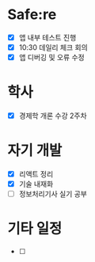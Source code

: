 # Safe:re

- [x] 앱 내부 테스트 진행
- [x] 10:30 데일리 체크 회의 
- [x] 앱 디버깅 및 오류 수정

# 학사

- [x] 경제학 개론 수강 2주차

# 자기 개발

- [x] 리액트 정리
- [x] 기술 내재화
- [ ] 정보처리기사 실기 공부

# 기타 일정

- [ ] 
